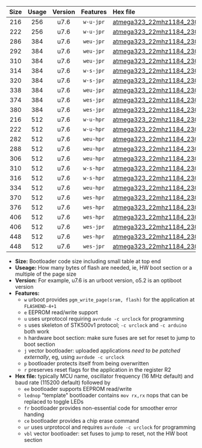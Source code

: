 |Size|Usage|Version|Features|Hex file|
|:-:|:-:|:-:|:-:|:--|
|216|256|u7.6|`w-u-jpr`|[atmega323_22mhz1184_230400bps_ur_vbl.hex](https://raw.githubusercontent.com/stefanrueger/urboot/main//atmega323_22mhz1184_230400bps_ur_vbl.hex)|
|222|256|u7.6|`w-u-jpr`|[atmega323_22mhz1184_230400bps_lednop_ur_vbl.hex](https://raw.githubusercontent.com/stefanrueger/urboot/main//atmega323_22mhz1184_230400bps_lednop_ur_vbl.hex)|
|286|384|u7.6|`weu-jpr`|[atmega323_22mhz1184_230400bps_ee_ur_vbl.hex](https://raw.githubusercontent.com/stefanrueger/urboot/main//atmega323_22mhz1184_230400bps_ee_ur_vbl.hex)|
|292|384|u7.6|`weu-jpr`|[atmega323_22mhz1184_230400bps_ee_lednop_ur_vbl.hex](https://raw.githubusercontent.com/stefanrueger/urboot/main//atmega323_22mhz1184_230400bps_ee_lednop_ur_vbl.hex)|
|310|384|u7.6|`weu-jpr`|[atmega323_22mhz1184_230400bps_ee_lednop_fr_ur_vbl.hex](https://raw.githubusercontent.com/stefanrueger/urboot/main//atmega323_22mhz1184_230400bps_ee_lednop_fr_ur_vbl.hex)|
|314|384|u7.6|`w-s-jpr`|[atmega323_22mhz1184_230400bps_vbl.hex](https://raw.githubusercontent.com/stefanrueger/urboot/main//atmega323_22mhz1184_230400bps_vbl.hex)|
|320|384|u7.6|`w-s-jpr`|[atmega323_22mhz1184_230400bps_lednop_vbl.hex](https://raw.githubusercontent.com/stefanrueger/urboot/main//atmega323_22mhz1184_230400bps_lednop_vbl.hex)|
|338|384|u7.6|`weu-jpr`|[atmega323_22mhz1184_230400bps_ee_lednop_fr_ce_ur_vbl.hex](https://raw.githubusercontent.com/stefanrueger/urboot/main//atmega323_22mhz1184_230400bps_ee_lednop_fr_ce_ur_vbl.hex)|
|374|384|u7.6|`wes-jpr`|[atmega323_22mhz1184_230400bps_ee_vbl.hex](https://raw.githubusercontent.com/stefanrueger/urboot/main//atmega323_22mhz1184_230400bps_ee_vbl.hex)|
|380|384|u7.6|`wes-jpr`|[atmega323_22mhz1184_230400bps_ee_lednop_vbl.hex](https://raw.githubusercontent.com/stefanrueger/urboot/main//atmega323_22mhz1184_230400bps_ee_lednop_vbl.hex)|
|216|512|u7.6|`w-u-hpr`|[atmega323_22mhz1184_230400bps_ur.hex](https://raw.githubusercontent.com/stefanrueger/urboot/main//atmega323_22mhz1184_230400bps_ur.hex)|
|222|512|u7.6|`w-u-hpr`|[atmega323_22mhz1184_230400bps_lednop_ur.hex](https://raw.githubusercontent.com/stefanrueger/urboot/main//atmega323_22mhz1184_230400bps_lednop_ur.hex)|
|282|512|u7.6|`weu-hpr`|[atmega323_22mhz1184_230400bps_ee_ur.hex](https://raw.githubusercontent.com/stefanrueger/urboot/main//atmega323_22mhz1184_230400bps_ee_ur.hex)|
|288|512|u7.6|`weu-hpr`|[atmega323_22mhz1184_230400bps_ee_lednop_ur.hex](https://raw.githubusercontent.com/stefanrueger/urboot/main//atmega323_22mhz1184_230400bps_ee_lednop_ur.hex)|
|306|512|u7.6|`weu-hpr`|[atmega323_22mhz1184_230400bps_ee_lednop_fr_ur.hex](https://raw.githubusercontent.com/stefanrueger/urboot/main//atmega323_22mhz1184_230400bps_ee_lednop_fr_ur.hex)|
|310|512|u7.6|`w-s-hpr`|[atmega323_22mhz1184_230400bps.hex](https://raw.githubusercontent.com/stefanrueger/urboot/main//atmega323_22mhz1184_230400bps.hex)|
|316|512|u7.6|`w-s-hpr`|[atmega323_22mhz1184_230400bps_lednop.hex](https://raw.githubusercontent.com/stefanrueger/urboot/main//atmega323_22mhz1184_230400bps_lednop.hex)|
|334|512|u7.6|`weu-hpr`|[atmega323_22mhz1184_230400bps_ee_lednop_fr_ce_ur.hex](https://raw.githubusercontent.com/stefanrueger/urboot/main//atmega323_22mhz1184_230400bps_ee_lednop_fr_ce_ur.hex)|
|370|512|u7.6|`wes-hpr`|[atmega323_22mhz1184_230400bps_ee.hex](https://raw.githubusercontent.com/stefanrueger/urboot/main//atmega323_22mhz1184_230400bps_ee.hex)|
|376|512|u7.6|`wes-hpr`|[atmega323_22mhz1184_230400bps_ee_lednop.hex](https://raw.githubusercontent.com/stefanrueger/urboot/main//atmega323_22mhz1184_230400bps_ee_lednop.hex)|
|406|512|u7.6|`wes-hpr`|[atmega323_22mhz1184_230400bps_ee_lednop_fr.hex](https://raw.githubusercontent.com/stefanrueger/urboot/main//atmega323_22mhz1184_230400bps_ee_lednop_fr.hex)|
|406|512|u7.6|`wes-jpr`|[atmega323_22mhz1184_230400bps_ee_lednop_fr_vbl.hex](https://raw.githubusercontent.com/stefanrueger/urboot/main//atmega323_22mhz1184_230400bps_ee_lednop_fr_vbl.hex)|
|448|512|u7.6|`wes-hpr`|[atmega323_22mhz1184_230400bps_ee_lednop_fr_ce.hex](https://raw.githubusercontent.com/stefanrueger/urboot/main//atmega323_22mhz1184_230400bps_ee_lednop_fr_ce.hex)|
|448|512|u7.6|`wes-jpr`|[atmega323_22mhz1184_230400bps_ee_lednop_fr_ce_vbl.hex](https://raw.githubusercontent.com/stefanrueger/urboot/main//atmega323_22mhz1184_230400bps_ee_lednop_fr_ce_vbl.hex)|

- **Size:** Bootloader code size including small table at top end
- **Useage:** How many bytes of flash are needed, ie, HW boot section or a multiple of the page size
- **Version:** For example, u7.6 is an urboot version, o5.2 is an optiboot version
- **Features:**
  + `w` urboot provides `pgm_write_page(sram, flash)` for the application at `FLASHEND-4+1`
  + `e` EEPROM read/write support
  + `u` uses urprotocol requiring `avrdude -c urclock` for programming
  + `s` uses skeleton of STK500v1 protocol; `-c urclock` and `-c arduino` both work
  + `h` hardware boot section: make sure fuses are set for reset to jump to boot section
  + `j` vector bootloader: uploaded applications *need to be patched externally*, eg, using `avrdude -c urclock`
  + `p` bootloader protects itself from being overwritten
  + `r` preserves reset flags for the application in the register R2
- **Hex file:** typically MCU name, oscillator frequency (16 MHz default) and baud rate (115200 default) followed by
  + `ee` bootloader supports EEPROM read/write
  + `lednop` "template" bootloader contains `mov rx,rx` nops that can be replaced to toggle LEDs
  + `fr` bootloader provides non-essential code for smoother error handing
  + `ce` bootloader provides a chip erase command
  + `ur` uses urprotocol and requires `avrdude -c urclock` for programming
  + `vbl` vector bootloader: set fuses to jump to reset, not the HW boot section
